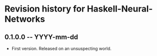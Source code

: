 # Revision history for Haskell-Neural-Networks

## 0.1.0.0 -- YYYY-mm-dd

* First version. Released on an unsuspecting world.

